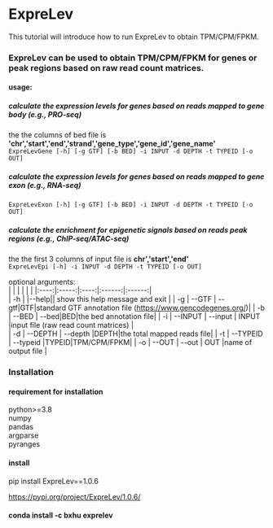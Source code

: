 # ExpreLev  
This tutorial will introduce how to run ExpreLev to obtain TPM/CPM/FPKM.

### ExpreLev can be used to obtain TPM/CPM/FPKM for genes or peak regions based on raw read count matrices.  

#### usage: 
##### calculate the expression levels for genes based on reads mapped to gene body (e.g., PRO-seq) 
the the columns of bed file is **'chr','start','end','strand','gene_type','gene_id','gene_name'**  
```ExpreLevGene [-h] [-g GTF] [-b BED] -i INPUT -d DEPTH -t TYPEID [-o OUT]```  
##### calculate the expression levels for genes based on reads mapped to gene exon (e.g., RNA-seq)
```ExpreLevExon [-h] [-g GTF] [-b BED] -i INPUT -d DEPTH -t TYPEID [-o OUT]```  
##### calculate the enrichment for epigenetic signals based on reads peak regions (e.g., ChIP-seq/ATAC-seq)
the the first 3 columns of input file is **chr','start','end'**  
```ExpreLevEpi [-h] -i INPUT -d DEPTH -t TYPEID [-o OUT]```  
                     
optional arguments:  
|  |   |    |   |   |
|:----:|:-----:|:----:|:------:|:------:|  
| -h |  |--help|| show this help message and exit |
| -g |  --GTF | --gtf|GTF|standard GTF annotation file (https://www.gencodegenes.org/)|
| -b |  --BED | --bed|BED|the bed annotation file|
| -i | --INPUT  | --input | INPUT |input file (raw read count matrices)  |  
| -d | --DEPTH  | --depth |DEPTH|the total mapped reads file|
| -t | --TYPEID  | --typeid |TYPEID|TPM/CPM/FPKM|
| -o | --OUT    | --out |  OUT |name of output file  |


### Installation 
#### requirement for installation
python>=3.8  
numpy  
pandas  
argparse  
pyranges 

#### install  

pip install ExpreLev==1.0.6

https://pypi.org/project/ExpreLev/1.0.6/  


#### conda install -c bxhu exprelev

